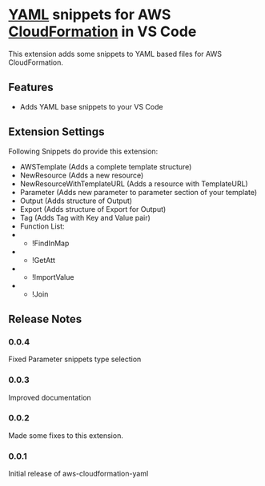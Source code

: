 # [YAML](http://yaml.org/) snippets for AWS [CloudFormation](https://aws.amazon.com/de/cloudformation/) in VS Code

This extension adds some snippets to YAML based files for AWS CloudFormation.

## Features

- Adds YAML base snippets to your VS Code

## Extension Settings

Following Snippets do provide this extension:
  * AWSTemplate (Adds a complete template structure)
  * NewResource (Adds a new resource)
  * NewResourceWithTemplateURL (Adds a resource with TemplateURL)
  * Parameter (Adds new parameter to parameter section of your template)
  * Output (Adds structure of Output)
  * Export (Adds structure of Export for Output)
  * Tag (Adds Tag with Key and Value pair)
  * Function List:
  * * !FindInMap
  * * !GetAtt
  * * !ImportValue
  * * !Join

## Release Notes

### 0.0.4
Fixed Parameter snippets type selection
### 0.0.3
Improved documentation
### 0.0.2
Made some fixes to this extension.
### 0.0.1

Initial release of aws-cloudformation-yaml
